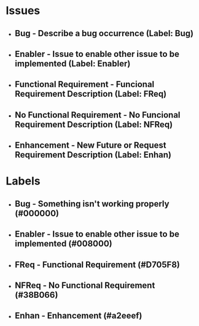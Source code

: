 # Issues
* ## Bug - Describe a bug occurrence (Label: Bug)
* ## Enabler - Issue to enable other issue to be implemented (Label: Enabler)
* ## Functional Requirement - Funcional Requirement Description (Label: FReq)
* ## No Functional Requirement - No Funcional Requirement Description (Label: NFReq)
* ## Enhancement - New Future or Request Requirement Description (Label: Enhan)
# Labels
* ## Bug - Something isn't working properly (#000000)
* ## Enabler - Issue to enable other issue to be implemented (#008000)
* ## FReq - Functional Requirement (#D705F8)
* ## NFReq - No Functional Requirement (#38B066)
* ## Enhan - Enhancement (#a2eeef)
